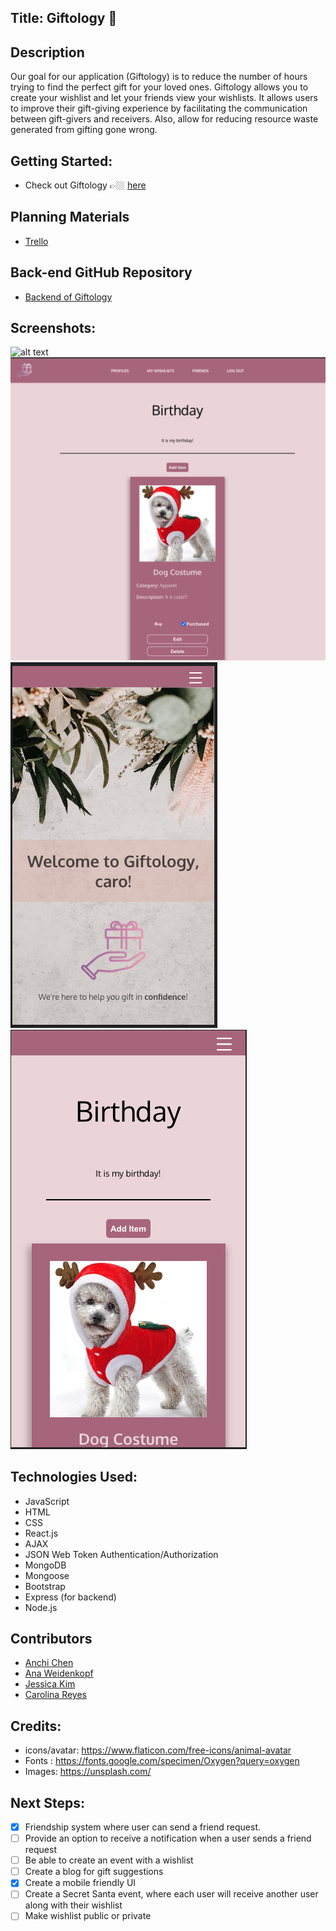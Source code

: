 ## __Title: Giftology 🎁__ 

## Description
Our goal for our application (Giftology) is to reduce the number of hours trying to find the perfect gift for your loved ones.
Giftology allows you to create your wishlist and let your friends view your wishlists.
It allows users to improve their gift-giving experience by facilitating the communication between gift-givers and receivers.
Also, allow for reducing resource waste generated from gifting gone wrong.

## Getting Started: #
  * Check out Giftology 👉🏼 [here](https://giftology-madeez.netlify.app/wishlists)

## Planning Materials
  * [Trello](https://trello.com/b/HzfImzvi/giftology) 

## Back-end GitHub Repository
  * [Backend of Giftology](https://github.com/creyes25/giftology-backend)

## Screenshots: 
 ![alt text](./../public/screenshots/landing.png)
 ![alt text](./public/screenshots/wishlist.png)
 ![alt text](./public/screenshots/landing-mobile.png)
 ![alt text](./public/screenshots/wishlist-mobile.png)


## Technologies Used: 
  * JavaScript
  * HTML
  * CSS
  * React.js
  * AJAX
  * JSON Web Token Authentication/Authorization
  * MongoDB
  * Mongoose
  * Bootstrap
  * Express (for backend)
  * Node.js

## Contributors
  * [Anchi Chen](https://github.com/chenannchi)
  * [Ana Weidenkopf](https://github.com/AWeidenkopf)
  * [Jessica Kim](https://github.com/jessykim)
  * [Carolina Reyes](https://github.com/creyes25)

## Credits: 
  * icons/avatar: https://www.flaticon.com/free-icons/animal-avatar
  * Fonts : https://fonts.google.com/specimen/Oxygen?query=oxygen
  * Images: https://unsplash.com/


## Next Steps: 
  - [x] Friendship system where user can send a friend request.
  - [ ] Provide an option to receive a notification when a user sends a friend request
  - [ ] Be able to create an event with a wishlist
  - [ ] Create a blog for gift suggestions
  - [x] Create a mobile friendly UI
  - [ ] Create a Secret Santa event, where each user will receive another user along with their wishlist
  - [ ] Make wishlist public or private
